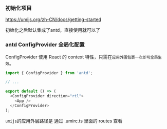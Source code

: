 ### 初始化项目

https://umijs.org/zh-CN/docs/getting-started

初始化之后默认集成了antd，直接使用就可以了


### antd ConfigProvider 全局化配置

ConfigProvider 使用 React 的 context 特性，只需在`应用外围包裹一次即可全局生效`。

```js
import { ConfigProvider } from 'antd';

// ...

export default () => (
  <ConfigProvider direction="rtl">
    <App />
  </ConfigProvider>
);
```

`umijs`的应用外层路径是 通过 .umirc.ts 里面的 routes 查看